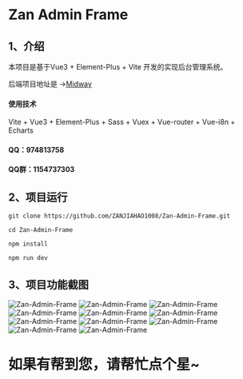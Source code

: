 # Zan Admin Frame
## 1、介绍
本项目是基于Vue3 + Element-Plus + Vite 开发的实现后台管理系统。

后端项目地址是 →[Midway](https://github.com/ZANJIAHAO1008/MidwayJS )

#### 使用技术
Vite + Vue3 + Element-Plus + Sass + Vuex + Vue-router + Vue-i8n + Echarts
#### QQ：974813758
#### QQ群：1154737303 

## 2、项目运行
`git clone https://github.com/ZANJIAHAO1008/Zan-Admin-Frame.git`

`cd Zan-Admin-Frame`

`npm install `

`npm run dev`


## 3、项目功能截图
![Zan-Admin-Frame](https://zanjiahao1008.github.io/zan-admin.github.io/root/image/denglu.png)
![Zan-Admin-Frame](https://zanjiahao1008.github.io/zan-admin.github.io/root/image/zhuce.png)
![Zan-Admin-Frame](https://zanjiahao1008.github.io/zan-admin.github.io/root/image/shouye.jpg)
![Zan-Admin-Frame](https://zanjiahao1008.github.io/zan-admin.github.io/root/image/xgmm.jpg)
![Zan-Admin-Frame](https://zanjiahao1008.github.io/zan-admin.github.io/root/image/xiaoxi.jpg)
![Zan-Admin-Frame](https://zanjiahao1008.github.io/zan-admin.github.io/root/image/jbxx.png)
![Zan-Admin-Frame](https://zanjiahao1008.github.io/zan-admin.github.io/root/image/jsgl.png)
![Zan-Admin-Frame](https://zanjiahao1008.github.io/zan-admin.github.io/root/image/jspz.png)
![Zan-Admin-Frame](https://zanjiahao1008.github.io/zan-admin.github.io/root/image/jssq.png)
![Zan-Admin-Frame](https://zanjiahao1008.github.io/zan-admin.github.io/root/image/zypz.jpg)
![Zan-Admin-Frame](https://zanjiahao1008.github.io/zan-admin.github.io/root/image/zyglbj.jpg)

# 如果有帮到您，请帮忙点个星~
